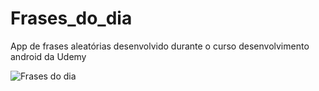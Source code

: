 
# Frases_do_dia
App de frases aleatórias desenvolvido durante o curso desenvolvimento android da Udemy


![Frases do dia](https://user-images.githubusercontent.com/80183658/126686796-eb5a5b1d-9cdb-448e-83e5-d892a241f7c0.png)


